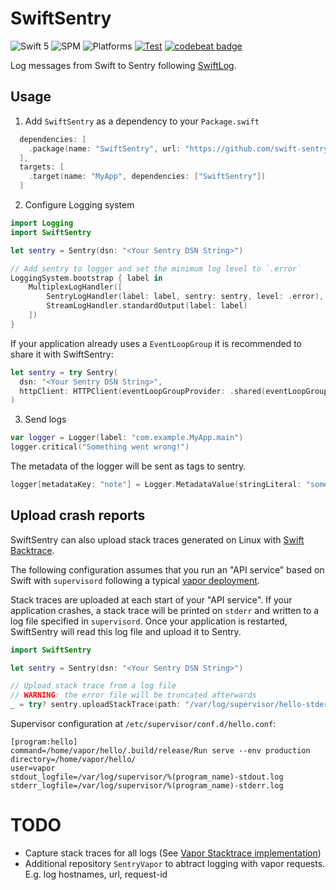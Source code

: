 # SwiftSentry

![Swift 5](https://img.shields.io/badge/Swift-5-orange.svg) ![SPM](https://img.shields.io/badge/SPM-compatible-green.svg) ![Platforms](https://img.shields.io/badge/Platforms-macOS%20Linux-green.svg) [![Test](https://github.com/swift-sentry/swift-sentry/actions/workflows/test.yml/badge.svg)](https://github.com/swift-sentry/swift-sentry/actions/workflows/test.yml) [![codebeat badge](https://codebeat.co/badges/b4f3753c-c753-4479-8bc2-53fb5892093f)](https://codebeat.co/projects/github-com-swift-sentry-swift-sentry-main)

Log messages from Swift to Sentry following [SwiftLog](https://github.com/apple/swift-log).

## Usage
1. Add `SwiftSentry` as a dependency to your `Package.swift`

```swift
  dependencies: [
    .package(name: "SwiftSentry", url: "https://github.com/swift-sentry/swift-sentry.git", from: "1.0.0")
  ],
  targets: [
    .target(name: "MyApp", dependencies: ["SwiftSentry"])
  ]
```

2. Configure Logging system

```swift
import Logging
import SwiftSentry

let sentry = Sentry(dsn: "<Your Sentry DSN String>")

// Add sentry to logger and set the minimum log level to `.error`
LoggingSystem.bootstrap { label in
    MultiplexLogHandler([
        SentryLogHandler(label: label, sentry: sentry, level: .error),
        StreamLogHandler.standardOutput(label: label)
    ])
}
```

If your application already uses a `EventLoopGroup` it is recommended to share it with SwiftSentry:

```swift
let sentry = try Sentry(
  dsn: "<Your Sentry DSN String>",
  httpClient: HTTPClient(eventLoopGroupProvider: .shared(eventLoopGroup))
)
```

3. Send logs

```swift
var logger = Logger(label: "com.example.MyApp.main")
logger.critical("Something went wrong!")
```

The metadata of the logger will be sent as tags to sentry.

```swift
logger[metadataKey: "note"] = Logger.MetadataValue(stringLiteral: "some usefull information")
```

## Upload crash reports
SwiftSentry can also upload stack traces generated on Linux with [Swift Backtrace](https://github.com/swift-server/swift-backtrace).

The following configuration assumes that you run an "API service" based on Swift with `supervisord` following a typical [vapor deployment](https://docs.vapor.codes/4.0/deploy/supervisor/).

Stack traces are uploaded at each start of your "API service". If your application crashes, a stack trace will be printed on `stderr` and written to a log file specified in `supervisord`. Once your application is restarted, SwiftSentry will read this log file and upload it to Sentry.

```swift
import SwiftSentry

let sentry = Sentry(dsn: "<Your Sentry DSN String>")

// Upload stack trace from a log file
// WARNING: the error file will be truncated afterwards
_ = try? sentry.uploadStackTrace(path: "/var/log/supervisor/hello-stderr.log")
```


Supervisor configuration at `/etc/supervisor/conf.d/hello.conf`:

```
[program:hello]
command=/home/vapor/hello/.build/release/Run serve --env production
directory=/home/vapor/hello/
user=vapor
stdout_logfile=/var/log/supervisor/%(program_name)-stdout.log
stderr_logfile=/var/log/supervisor/%(program_name)-stderr.log
```

# TODO
- Capture stack traces for all logs (See [Vapor Stacktrace implementation](https://github.com/vapor/vapor/blob/73d57959a96ceca719558e70c320b2f729d2b25b/Sources/Vapor/Error/StackTrace.swift))
- Additional repository `SentryVapor` to abtract logging with vapor requests. E.g. log hostnames, url, request-id
